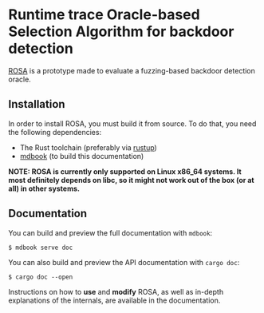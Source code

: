 # **R**untime trace **O**racle-based **S**election **A**lgorithm for backdoor detection

[ROSA](https://genius.com/Marty-robbins-el-paso-lyrics#:~:text=the%20back%20door%20of%20Rosa%27s)
is a prototype made to evaluate a fuzzing-based backdoor detection oracle.


## Installation

In order to install ROSA, you must build it from source. To do that, you need the following
dependencies:

- The Rust toolchain (preferably via [rustup](https://rustup.rs/))
- [mdbook](https://github.com/rust-lang/mdBook) (to build this documentation)

**NOTE: ROSA is currently only supported on Linux x86_64 systems. It most definitely depends on
libc, so it might not work out of the box (or at all) in other systems.**


## Documentation

You can build and preview the full documentation with `mdbook`:
```console
$ mdbook serve doc
```

You can also build and preview the API documentation with `cargo doc`:
```console
$ cargo doc --open
```

Instructions on how to **use** and **modify** ROSA, as well as in-depth explanations of the
internals, are available in the documentation.
